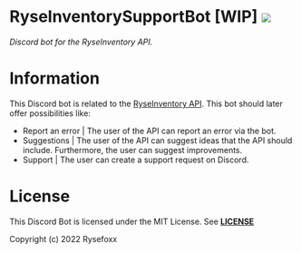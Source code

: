 # RyseInventorySupportBot [WIP] ![](https://i.imgur.com/BS3gwxL.png)
_Discord bot for the RyseInventory API._

# Information
This Discord bot is related to the [RyseInventory API](https://github.com/Rysefoxx/RyseInventory). This bot should later offer possibilities like:
 * Report an error | The user of the API can report an error via the bot.
 * Suggestions | The user of the API can suggest ideas that the API should include. Furthermore, the user can suggest improvements.
 * Support | The user can create a support request on Discord. 


# License
This Discord Bot is licensed under the MIT License.
See [**LICENSE**](https://github.com/Rysefoxx/RyseInventorySupportBot/blob/master/LICENSE)

Copyright (c) 2022 Rysefoxx
